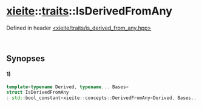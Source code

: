 # [xieite](../../xieite.md)\:\:[traits](../../traits.md)\:\:IsDerivedFromAny
Defined in header [<xieite/traits/is_derived_from_any.hpp>](../../../include/xieite/traits/is_derived_from_any.hpp)

&nbsp;

## Synopses
#### 1)
```cpp
template<typename Derived, typename... Bases>
struct IsDerivedFromAny
: std::bool_constant<xieite::concepts::DerivedFromAny<Derived, Bases...>> {};
```
